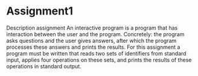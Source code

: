 # Assignment1

Description assignment
An interactive program is a program that has interaction between the user and the program. Concretely: the program asks questions and the user gives answers, after which the program processes these answers and prints the results.
For this assignment a program must be written that reads two sets of identifiers from standard input, applies four operations on these sets, and prints the results of these operations in standard output.

